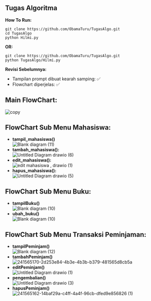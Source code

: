 ## Tugas Algoritma
**How To Run:**
```
git clone https://github.com/ObamaTuru/TugasAlgo.git
cd TugasAlgo
python Hilmi.py
```
**OR:**
```
git clone https://github.com/ObamaTuru/TugasAlgo.git
python TugasAlgo/Hilmi.py
```
**Revisi Sebelumnya:**
- Tampilan prompt dibuat kearah samping: ✅
- Flowchart diperjelas: ✅

## Main FlowChart:
![copy](https://github.com/ObamaTuru/TugasAlgo/assets/128023299/ec300674-eaa8-407b-b6d6-b95c8d9c124e)<br>
## FlowChart Sub Menu Mahasiswa:
- **tampil_mahasiswa()**<br>
![Blank diagram (11)](https://github.com/ObamaTuru/TugasAlgo/assets/128023299/9d4a3fca-6c86-4243-a9a0-9068389b0d49)<br>
- **tambah_mahasiswa():**<br>
![Untitled Diagram drawio (6)](https://github.com/ObamaTuru/TugasAlgo/assets/128023299/115fd427-a55a-4abc-84bb-12551a4af1af)<br>
- **edit_mahasiswa():**<br>
![edit mahasiswa , drawio (1)](https://github.com/ObamaTuru/TugasAlgo/assets/128023299/475bef48-d6a5-41d1-adef-ce95527d2d19)<br>
- **hapus_mahasiswa():**<br>
![Untitled Diagram drawio (5)](https://github.com/ObamaTuru/TugasAlgo/assets/128023299/c519e328-5b43-4c45-a73c-0ebeac6ced0b)<br>
## FlowChart Sub Menu Buku:
- **tampilBuku()**<br>
![Blank diagram (10)](https://github.com/ObamaTuru/TugasAlgo/assets/128023299/25f3a27f-28f4-401f-b1c5-b81835f2cf1a)<br>
- **ubah_buku()**<br>
![Blank diagram (10)](https://github.com/ObamaTuru/TugasAlgo/assets/128023299/25f3a27f-28f4-401f-b1c5-b81835f2cf1a)<br>
## FlowChart Sub Menu Transaksi Peminjaman:
- **tampilPeminjam()**<br>
![Blank diagram (12)](https://github.com/ObamaTuru/TugasAlgo/assets/128023299/66aecc04-82b2-44cd-8aa2-d1a4f1cbc946)<br>
- **tambahPeminjam()**<br>
![241565170-2d253e84-4b3e-4b3b-b379-481565d8cb5a](https://github.com/ObamaTuru/TugasAlgo/assets/128023299/8d6ab3f3-bb9e-454f-a4b6-f2908933d57f)<br>
- **editPeminjam()**<br>
![Untitled Diagram drawio (1)](https://github.com/ObamaTuru/TugasAlgo/assets/128023299/fc1bf474-1da7-4970-a6d2-4bf66fc3bf14)<br>
- **pengembalian()**<br>
![Untitled Diagram drawio (3)](https://github.com/ObamaTuru/TugasAlgo/assets/128023299/142958f0-7ad2-4ce1-b583-93cd32f90f35)<br>
- **hapusPeminjam()**<br>
![241565162-14baf29a-c4ff-4a4f-96cb-dfed9e856826 (1)](https://github.com/ObamaTuru/TugasAlgo/assets/128023299/164ecea8-1078-4e8e-9f64-8370ed1c0b53)<br>

